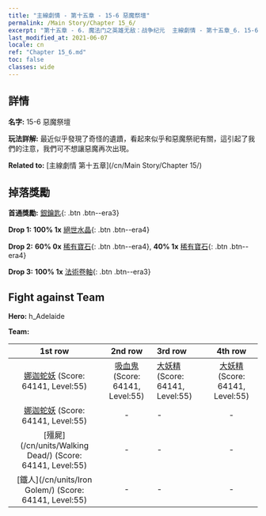 ```yaml
---
title: "主線劇情 - 第十五章 - 15-6 惡魔祭壇"
permalink: /Main Story/Chapter 15_6/
excerpt: "第十五章 - 6. 魔法门之英雄无敌：战争纪元  主線劇情 - 第十五章_6. 15-6 惡魔祭壇"
last_modified_at: 2021-06-07
locale: cn
ref: "Chapter 15_6.md"
toc: false
classes: wide
---
```


## 詳情

 **名字:** 15-6 惡魔祭壇

 **玩法詳解:** 最近似乎發現了奇怪的遺蹟，看起來似乎和惡魔祭祀有關，這引起了我們的注意，我們可不想讓惡魔再次出現。

 **Related to:** [主線劇情 第十五章](/cn/Main Story/Chapter 15/)

## 掉落獎勵

 **首通獎勵:** [銀鑰匙](/cn/Items/con_693/){: .btn .btn--era3}

 **Drop 1:** **100% 1x** [絕世水晶](/cn/Items/mat_52/){: .btn .btn--era4}

 **Drop 2:** **60% 0x** [稀有寶石](/cn/Items/mat_44/){: .btn .btn--era4}, **40% 1x** [稀有寶石](/cn/Items/mat_44/){: .btn .btn--era4}

 **Drop 3:** **100% 1x** [法術卷軸](/cn/Items/con_694/){: .btn .btn--era3}


## Fight against Team
 **Hero:** h_Adelaide

 **Team:**


  | 1st row | 2nd row | 3rd row | 4th row |
  |:----:|:----:|:----|:----:|
  | [娜迦蛇妖](/cn/units/Naga/) (Score: 64141, Level:55)  | [吸血鬼](/cn/units/Vampire/) (Score: 64141, Level:55)  | [大妖精](/cn/units/Gremlin/) (Score: 64141, Level:55)  | [大妖精](/cn/units/Gremlin/) (Score: 64141, Level:55)  |
  | [娜迦蛇妖](/cn/units/Naga/) (Score: 64141, Level:55)  | - | - | - |
  | [殭屍](/cn/units/Walking Dead/) (Score: 64141, Level:55)  | - | - | - |
  | [鐵人](/cn/units/Iron Golem/) (Score: 64141, Level:55)  | - | - | - |


